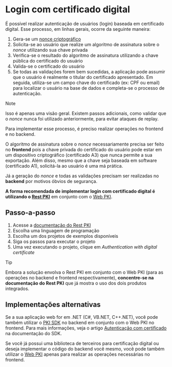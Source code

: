 ﻿# Login com certificado digital

É possível realizar autenticação de usuários (login) baseada em certificado digital. Esse processo, em linhas gerais, ocorre da seguinte
maneira:

1. Gera-se um [nonce criptográfico](https://pt.wikipedia.org/wiki/Nonce)
1. Solicita-se ao usuário que realize um algoritmo de assinatura sobre o *nonce* utilizando sua chave privada
1. Verifica-se o resultado do algoritmo de assinatura utilizando a chave pública do certificado do usuário
1. Valida-se o certificado do usuário
1. Se todas as validações forem bem sucedidas, a aplicação pode assumir que o usuário é realmente o titular do certificado apresentado.
   Em seguida, utiliza-se um campo chave do certificado (ex: CPF ou email) para localizar o usuário na base de dados e completa-se o
   processo de autenticação.

> [!NOTE]
> Isso é apenas uma visão geral. Existem passos adicionais, como validar que o *nonce* nunca foi utilizado anteriormente, para
> evitar ataques de replay.

Para implementar esse processo, é preciso realizar operações no frontend e no backend.

O algoritmo de assinatura sobre o *nonce* necessariamente precisa ser feito no **frontend** pois a chave privada do certificado
do usuário pode estar em um dispositivo criptográfico (certificado A3) que nunca permite a sua exportação. Além disso, mesmo que a
chave seja baseada em software (certificado A1), solicitá-la ao usuário é uma má prática.

Já a geração do *nonce* e todas as validações precisam ser realizadas no **backend** por motivos óbvios de segurança.

**A forma recomendada de implementar login com certificado digital é utilizando o [Rest PKI](../../rest-pki/index.md)** em conjunto
com o [Web PKI](../../web-pki/index.md).

## Passo-a-passo

1. Acesse a [documentação do Rest PKI](../../rest-pki/index.md)
1. Escolha uma linguagem de programação
1. Escolha um dos projetos de exemplos disponíveis
1. Siga os passos para executar o projeto
1. Uma vez executando o projeto, clique em *Authentication with digital certificate*

> [!TIP]
> Embora a solução envolva o Rest PKI em conjunto com o Web PKI (para as operações no backend e frontend respectivamente),
> **concentre-se na documentação do Rest PKI** que já mostra o uso dos dois produtos integrados.

## Implementações alternativas

Se a sua aplicação web for em .NET (C#, VB.NET, C++.NET), você pode também utilizar o [PKI SDK](../../pki-sdk/index.md) no backend
em conjunto com o Web PKI no frontend. Para mais informações, veja o artigo
[Autenticação com certificado](../../pki-sdk/signatures/web-remote.md) na documentação do SDK.

Se você já possui uma biblioteca de terceiros para certificação digital ou deseja implementar o código do backend você mesmo,
você pode também utilizar o [Web PKI](../../web-pki/index.md) apenas para realizar as operações necessárias no frontend.

